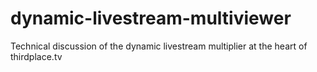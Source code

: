 # dynamic-livestream-multiviewer
Technical discussion of the dynamic livestream multiplier at the heart of thirdplace.tv
